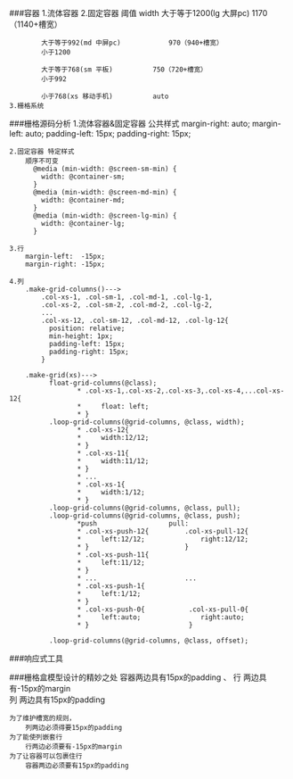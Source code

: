 ###容器
	1.流体容器
	2.固定容器
				阈值						width
			大于等于1200(lg 大屏pc)       	1170（1140+槽宽）
			
			大于等于992(md 中屏pc)		 	970（940+槽宽）
			小于1200
			
			大于等于768(sm 平板)		 	750（720+槽宽）
			小于992
			
			小于768(xs 移动手机)			auto
	3.栅格系统
		

###栅格源码分析
	1.流体容器&固定容器 公共样式
	  margin-right: auto;
	  margin-left: auto;
	  padding-left:  15px;
	  padding-right: 15px;	
	
	2.固定容器 特定样式
		顺序不可变
		  @media (min-width: @screen-sm-min) {
		    width: @container-sm;
		  }
		  @media (min-width: @screen-md-min) {
		    width: @container-md;
		  }
		  @media (min-width: @screen-lg-min) {
		    width: @container-lg;
		  }
	
	3.行
		margin-left:  -15px;
  		margin-right: -15px;
  	
	4.列
		.make-grid-columns()--->
			.col-xs-1, .col-sm-1, .col-md-1, .col-lg-1,
	        .col-xs-2, .col-sm-2, .col-md-2, .col-lg-2,
	        ...
	        .col-xs-12, .col-sm-12, .col-md-12, .col-lg-12{
	          position: relative;
	          min-height: 1px;
	          padding-left: 15px;
	          padding-right: 15px;
	        }
	    
		.make-grid(xs)--->
			  float-grid-columns(@class);
					 * .col-xs-1,.col-xs-2,.col-xs-3,.col-xs-4,...col-xs-12{
					 *     float: left;
					 * }
			  .loop-grid-columns(@grid-columns, @class, width);
			  		 * .col-xs-12{
					 *     width:12/12;
					 * }
					 * .col-xs-11{
					 *     width:11/12;
					 * }
					 * ...
					 * .col-xs-1{
					 *     width:1/12;
					 * } 
			  .loop-grid-columns(@grid-columns, @class, pull);
			  .loop-grid-columns(@grid-columns, @class, push);
			  		 *push                  pull:
					 * .col-xs-push-12{         .col-xs-pull-12{      
					 *     left:12/12;              right:12/12;
					 * }                        }
					 * .col-xs-push-11{
					 *     left:11/12;
					 * }
					 * ...                      ...
					 * .col-xs-push-1{
					 *     left:1/12;
					 * } 
					 * .col-xs-push-0{           .col-xs-pull-0{
					 *     left:auto;               right:auto;
					 * }                         }
					 
			  .loop-grid-columns(@grid-columns, @class, offset);
			  		
###响应式工具
	
		
###栅格盒模型设计的精妙之处
	容器两边具有15px的padding	、
	行    两边具有-15px的margin	
	列    两边具有15px的padding
	
	为了维护槽宽的规则，
		列两边必须得要15px的padding
	为了能使列嵌套行
		行两边必须要有-15px的margin
	为了让容器可以包裹住行
		容器两边必须要有15px的padding